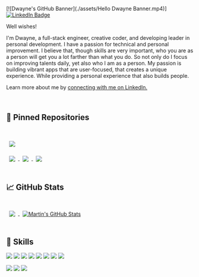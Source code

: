 [![Dwayne's GitHub Banner](./assets/Hello Dwayne Banner.mp4)]
[![LinkedIn Badge](https://img.shields.io/badge/LinkedIn-Profile-informational?style=flat&logo=linkedin&logoColor=white&color=0D76A8)](https://www.linkedin.com/in/dwayne-weller/)

Well wishes!

I'm Dwayne, a full-stack engineer, creative coder, and developing leader in personal development. I have a passion for technical and personal improvement. I believe that, though skills are very important, who you are as a person will get you a lot farther than what you do. So not only do I focus on improving talents daily, yet also who I am as a person. My passion is building vibrant apps that are user-focused, that creates a unique experience. While providing a personal experience that also builds people. 

Learn more about me by [connecting with me on LinkedIn.](https://www.linkedin.com/in/dwayne-weller/)

<br>

## 📌 Pinned Repositories

<br>

<a href="https://github.com/Dwaynew85/fortnite_store">
  <img align="center" style="margin:1rem 0.5rem" src="https://github-readme-stats.vercel.app/api/pin/?username=Dwaynew85&repo=fortnite_store&title_color=ffffff&text_color=c9cacc&icon_color=4AB197&bg_color=1A2B34" />
</a>

<br>

<a href="https://github.com/Dwaynew85/keepflix-javascript-app">
  <img align="center" style="margin:0.5rem" src="https://github-readme-stats.vercel.app/api/pin/?username=Dwaynew85&repo=keepflix-javascript-app&title_color=ffffff&text_color=c9cacc&icon_color=4AB197&bg_color=1A2B34" />
</a>

<a href="https://github.com/Dwaynew85/keepflix-rails-app">
  <img align="center" style="margin:0.5rem" src="https://github-readme-stats.vercel.app/api/pin/?username=Dwaynew85&repo=keepflix-rails-app&title_color=ffffff&text_color=c9cacc&icon_color=4AB197&bg_color=1A2B34" />
</a>

<a href="https://github.com/Dwaynew85/react-calculator">
  <img align="center" style="margin:0.5rem" src="https://github-readme-stats.vercel.app/api/pin/?username=Dwaynew85&repo=react-calculator&title_color=ffffff&text_color=c9cacc&icon_color=4AB197&bg_color=1A2B34" />
</a>

<br>
<br>

## &#x1f4c8; GitHub Stats

<br>
<a href="https://github.com/Dwaynew85">
  <img align="center" style="margin:0.5rem" src="https://github-readme-stats.vercel.app/api/top-langs/?username=Dwaynew85&title_color=ffffff&text_color=c9cacc&icon_color=4AB197&bg_color=1A2B34" />
</a>

<a href="https://github.com/Dwaynew85">
  <img align="center" style="margin:0.5rem" src="https://github-readme-stats.vercel.app/api?username=Dwaynew85&show_icons=true&line_height=27&count_private=true&title_color=ffffff&text_color=c9cacc&icon_color=4AB097&bg_color=1A2B34" alt="Martin's GitHub Stats" />
</a>

<br>
<br>

## 💼 Skills

![](https://img.shields.io/badge/Code-HTML5-informational?style=flat&logo=HTML5&logoColor=white&color=4AB197)
![](https://img.shields.io/badge/Code-Ruby-informational?style=flat&logo=Ruby&logoColor=white&color=4AB197)
![](https://img.shields.io/badge/Code-Ruby_on_Rails-informational?style=flat&logo=Ruby-on-Rails&logoColor=white&color=4AB197)
![](https://img.shields.io/badge/Code-JavaScript-informational?style=flat&logo=JavaScript&logoColor=white&color=4AB197)
![](https://img.shields.io/badge/Code-React-informational?style=flat&logo=react&logoColor=white&color=4AB197)
![](https://img.shields.io/badge/Code-Redux-informational?style=flat&logo=Redux&logoColor=white&color=4AB197)
![](https://img.shields.io/badge/Code-Python-informational?style=flat&logo=Python&logoColor=white&color=4AB197)
![](https://img.shields.io/badge/Code-SQLite-informational?style=flat&logo=SQLite&logoColor=white&color=4AB197)

![](https://img.shields.io/badge/Style-CSS-informational?style=flat&logo=css3&logoColor=white&color=4AB197)
![](https://img.shields.io/badge/Tools-GitLab-informational?style=flat&logo=GitLab&logoColor=white&color=4AB197)
![](https://img.shields.io/badge/Tools-NPM-informational?style=flat&logo=npm&logoColor=white&color=4AB197)